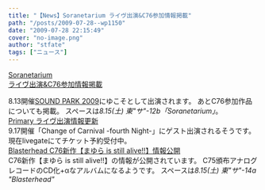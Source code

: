 ```yaml
---
title: "【News】Soranetarium ライヴ出演&C76参加情報掲載"
path: "/posts/2009-07-28--wp1150"
date: "2009-07-28 22:15:49"
cover: "no-image.png"
author: "stfate"
tags: ["ニュース"]
---
```


<style type="text/css">
<!--
p {white-space: pre-wrap};
-->
</style>

<a  href="http://soranetarium.com/" target="_blank">Soranetarium ライヴ出演&C76参加情報掲載</a>
<div >8.13開催<a href="http://sound-park.net/index2.html" target="_blank">SOUND PARK 2009</a>にゆこそとして出演されます。
あとC76参加作品についても掲載。
スペースは<em>8.15(土) 東"サ"-12b「Soranetarium」</em>。</div>
<a  href="http://primary-yuiko.com/" target="_blank">Primary ライヴ出演情報更新</a>
<div >9.17開催「Change of Carnival -fourth Night-」にゲスト出演されるそうです。
現在livegateにてチケット予約受付中。</div>
<a  href="http://www.blasterhead.com/" target="_blank">Blasterhead C76新作【まゆら is still alive!!】情報公開</a>
<div >C76新作【まゆら is still alive!!】の情報が公開されています。
C75頒布アナログレコードのCD化+αなアルバムになるようです。
スペースは<em>8.15(土) 東"サ"-14a "Blasterhead"</em></div>
